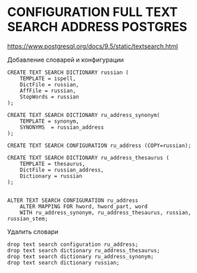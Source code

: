 # CONFIGURATION FULL TEXT SEARCH ADDRESS POSTGRES


https://www.postgresql.org/docs/9.5/static/textsearch.html

Добавление словарей и конфигурации
```
CREATE TEXT SEARCH DICTIONARY russian (
    TEMPLATE = ispell,
    DictFile = russian,
    AffFile = russian,
    StopWords = russian
);

CREATE TEXT SEARCH DICTIONARY ru_address_synonym(
	TEMPLATE = synonym,
    SYNONYMS  = russian_address
);

CREATE TEXT SEARCH CONFIGURATION ru_address (COPY=russian);

CREATE TEXT SEARCH DICTIONARY ru_address_thesaurus (
    TEMPLATE = thesaurus,
    DictFile = russian_address,
    Dictionary = russian
);


ALTER TEXT SEARCH CONFIGURATION ru_address 
	ALTER MAPPING FOR hword, hword_part, word 
    WITH ru_address_synonym, ru_address_thesaurus, russian, russian_stem;
```

Удалить словари

```
drop text search configuration ru_address;
drop text search dictionary ru_address_thesaurus;
drop text search dictionary ru_address_synonym;
drop text search dictionary russian;
```
